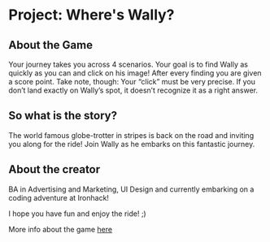 # Project: Where's Wally?

About the Game
--------------

Your journey takes you across 4 scenarios. Your goal is to find Wally as quickly as you can and click on his image! After every finding you are given a score point.
Take note, though: Your “click” must be very precise. If you don’t land exactly on Wally’s spot, it doesn’t recognize it as a right answer.

So what is the story?
---

The world famous globe-trotter in stripes is back on the road and inviting you along for the ride! Join Wally as he embarks on this fantastic journey.

About the creator
---

BA in Advertising and Marketing, UI Design and currently embarking on a coding adventure at Ironhack!

I hope you have fun and enjoy the ride! ;)

More info about the game [here](https://docs.google.com/presentation/d/1tpGbwKYq-Js8CuTbFaUZSr8PQijRNzYIfNSB_9SJ8nc/edit?usp=sharing)
